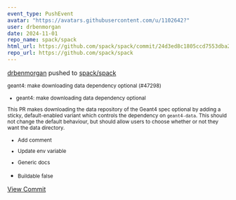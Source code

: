 ```yaml
---
event_type: PushEvent
avatar: "https://avatars.githubusercontent.com/u/1102642?"
user: drbenmorgan
date: 2024-11-01
repo_name: spack/spack
html_url: https://github.com/spack/spack/commit/24d3ed8c1805ccd7553dba2c62984d99dc301f6e
repo_url: https://github.com/spack/spack
---
```


<a href='https://github.com/drbenmorgan' target='_blank'>drbenmorgan</a> pushed to <a href='https://github.com/spack/spack' target='_blank'>spack/spack</a>

<small>geant4: make downloading data dependency optional (#47298)

* geant4: make downloading data dependency optional

This PR makes downloading the data repository of the Geant4 spec
optional by adding a sticky, default-enabled variant which controls the
dependency on `geant4-data`. This should not change the default
behaviour, but should allow users to choose whether or not they want the
data directory.

* Add comment

* Update env variable

* Generic docs

* Buildable false</small>

<a href='https://github.com/spack/spack/commit/24d3ed8c1805ccd7553dba2c62984d99dc301f6e' target='_blank'>View Commit</a>